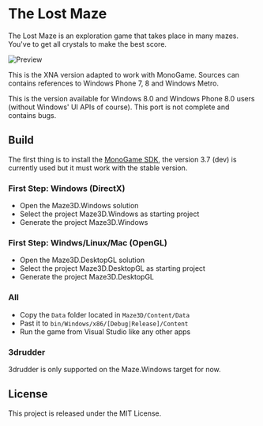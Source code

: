 # The Lost Maze 

The Lost Maze is an exploration game that takes place in many mazes. You've to get all crystals to make the best score.

![Preview](https://github.com/demonixis/TheLostMaze-XNA/blob/master/Images/preview.png)

This is the XNA version adapted to work with MonoGame. Sources can contains references to Windows Phone 7, 8 and Windows Metro.

This is the version available for Windows 8.0 and Windows Phone 8.0 users (without Windows' UI APIs of course). This port is not complete and contains bugs.

## Build
The first thing is to install the [MonoGame SDK](http://www.monogame.net/downloads/), the version 3.7 (dev) is currently used but it must work with the stable version.

### First Step: Windows (DirectX)
- Open the Maze3D.Windows solution
- Select the project Maze3D.Windows as starting project
- Generate the project Maze3D.Windows

### First Step: Windws/Linux/Mac (OpenGL)
- Open the Maze3D.DesktopGL solution
- Select the project Maze3D.DesktopGL as starting project
- Generate the project Maze3D.DesktopGL

### All
- Copy the `Data` folder located in `Maze3D/Content/Data`
- Past it to `bin/Windows/x86/[Debug|Release]/Content`
- Run the game from Visual Studio like any other apps

### 3drudder
3drudder is only supported on the Maze.Windows target for now.

## License
This project is released under the MIT License.
